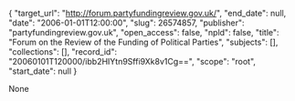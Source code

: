 {
  "target_url": "http://forum.partyfundingreview.gov.uk/", 
  "end_date": null, 
  "date": "2006-01-01T12:00:00", 
  "slug": 26574857, 
  "publisher": "partyfundingreview.gov.uk", 
  "open_access": false, 
  "npld": false, 
  "title": "Forum on the Review of the Funding of Political Parties", 
  "subjects": [], 
  "collections": [], 
  "record_id": "20060101T120000/ibb2HIYtn9Sffi9Xk8v1Cg==", 
  "scope": "root", 
  "start_date": null
}

None